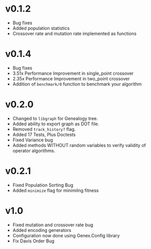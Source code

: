 # v0.1.2
- Bug fixes
- Added population statistics
- Crossover rate and mutation rate implemented as functions

# v0.1.4
- Bug fixes
- 3.51x Performance Improvement in single_point crossover
- 2.35x Performance Improvement in two_point crossover
- Addition of `benchmark/0` function to benchmark your algorithm

# v0.2.0
- Changed to `libgraph` for Genealogy tree.
- Added ability to export graph as DOT file.
- Removed `track_history?` flag.
- Added 17 Tests, Plus Doctests
- Fixed Variance bug
- Added methods WITHOUT random variables to verify validity of operator algorithms.

# v0.2.1
- Fixed Population Sorting Bug
- Added `minimize` flag for minimiIng fitness

# v1.0
- Fixed mutation and crossover rate bug
- Added encoding generators
- Configuration now done using Genex.Config library
- Fix Davis Order Bug
